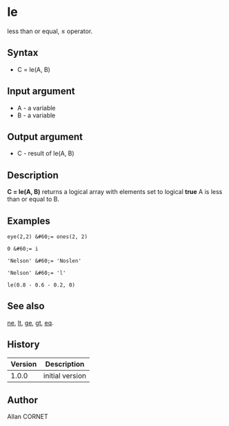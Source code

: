 

# le

less than or equal, ≤ operator.

## Syntax

- C = le(A, B)

## Input argument

 - A - a variable
 - B - a variable

## Output argument

 - C - result of le(A, B)

## Description


  <p><b>C = le(A, B)</b> returns a logical array with elements set to logical <b>true</b> A is less than or equal to B.</p>
  <p/>


## Examples

```Nelson
eye(2,2) &#60;= ones(2, 2)
```
```Nelson
0 &#60;= i
```
```Nelson
'Nelson' &#60;= 'Noslen'
```
```Nelson
'Nelson' &#60;= 'l'
```
```Nelson
le(0.8 - 0.6 - 0.2, 0)
```

## See also

[ne](ne.md), [lt](lt.md), [ge](ge.md), [gt](gt.md), [eq](eq.md).
## History

|Version|Description|
|------|------|
|1.0.0|initial version|


## Author

Allan CORNET



